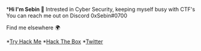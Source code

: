 <!--
**0xSebin/0xSebin** is a ✨ _special_ ✨ repository because its `README.md` (this file) appears on your GitHub profile.

Here are some ideas to get you started:
-->
*****Hi I'm Sebin 👋****
Intrested in Cyber Security, keeping myself busy with CTF's 
You can reach me out on Discord 0xSebin#0700

Find me elsewhere 🌍

*[Try Hack Me](https://tryhackme.com/p/0xSebin)
*[Hack The Box](https://app.hackthebox.eu/profile/140940)
*[Twitter](https://twitter.com/sebinthomas99)
